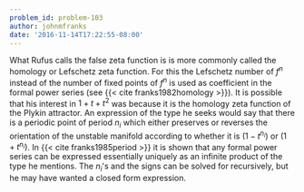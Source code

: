 ```yaml
---
problem_id: problem-103
author: johnmfranks
date: '2016-11-14T17:22:55-08:00'
---
```

What Rufus calls the false zeta function is is more commonly called the
homology or Lefschetz zeta function. For this the Lefschetz number of $f^n$
instead of the number of fixed points of $f^n$ is used as coefficient in the
formal power series (see {{< cite franks1982homology >}}). It is possible that
his interest in $1 + t + t^2$ was because it is the homology zeta function of
the Plykin attractor. An expression of the type he seeks would say that there
is a periodic point of period $n_i$ which either preserves or reverses the
orientation of the unstable manifold according to whether it is $(1- t^{n_i})$
or $(1+ t^{n_i})$. In {{< cite franks1985period >}} it is shown that any
formal power series can be expressed essentially uniquely as an infinite
product of the type he mentions. The $n_i$'s and the signs can be solved for
recursively, but he may have wanted a closed form expression.

